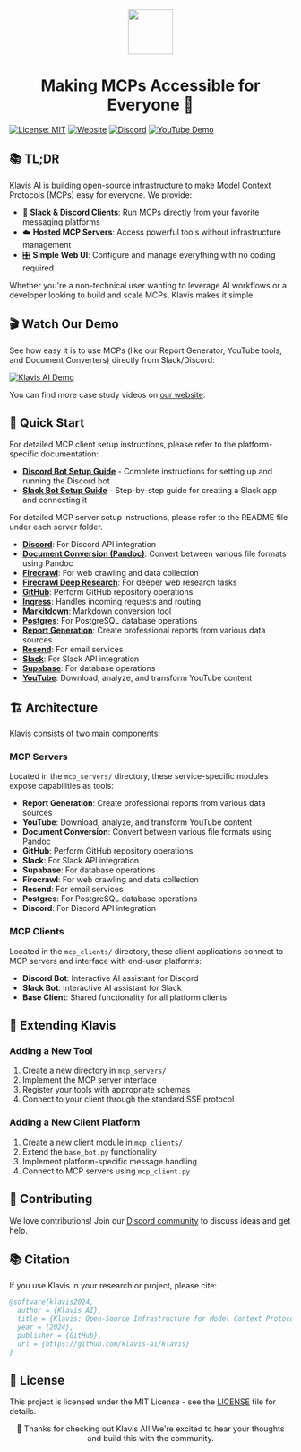 <div align="center">
  <picture>
    <img src="https://raw.githubusercontent.com/klavis-ai/klavis/main/static/klavis-ai.png" width="80">
  </picture>
</div>

<h1 align="center">Making MCPs Accessible for Everyone 🚀</h1>

[![License: MIT](https://img.shields.io/badge/License-MIT-blue.svg)](LICENSE)
[![Website](https://img.shields.io/badge/Website-🌐-purple)](https://www.klavis.ai)
[![Discord](https://img.shields.io/discord/1356754991989133462?color=7289DA&label=Community&logo=discord&logoColor=white)](https://discord.com/invite/P6fFgv2w)
[![YouTube Demo](https://img.shields.io/badge/Demo-YouTube-red)](https://www.youtube.com/@KlavisAI-w2l)

## 📚 TL;DR

Klavis AI is building open-source infrastructure to make Model Context Protocols (MCPs) easy for everyone. We provide:

- 💬 **Slack & Discord Clients**: Run MCPs directly from your favorite messaging platforms
- ☁️ **Hosted MCP Servers**: Access powerful tools without infrastructure management
- 🎛️ **Simple Web UI**: Configure and manage everything with no coding required

Whether you're a non-technical user wanting to leverage AI workflows or a developer looking to build and scale MCPs, Klavis makes it simple.

## 🎬 Watch Our Demo

See how easy it is to use MCPs (like our Report Generator, YouTube tools, and Document Converters) directly from Slack/Discord:

[![Klavis AI Demo](https://i3.ytimg.com/vi/9-QQAhrQWw8/maxresdefault.jpg)](https://www.youtube.com/watch?v=9-QQAhrQWw8)

You can find more case study videos on [our website](https://www.klavis.ai). 

## 🚀 Quick Start

For detailed MCP client setup instructions, please refer to the platform-specific documentation:
- [**Discord Bot Setup Guide**](mcp_clients/README-Discord.md) - Complete instructions for setting up and running the Discord bot
- [**Slack Bot Setup Guide**](mcp_clients/README-Slack.md) - Step-by-step guide for creating a Slack app and connecting it

For detailed MCP server setup instructions, please refer to the README file under each server folder.

- [**Discord**](mcp_servers/discord/README.md): For Discord API integration
- [**Document Conversion (Pandoc)**](mcp_servers/pandoc/README.md): Convert between various file formats using Pandoc
- [**Firecrawl**](mcp_servers/firecrawl/README.md): For web crawling and data collection
- [**Firecrawl Deep Research**](mcp_servers/firecrawl_deep_research/README.md): For deeper web research tasks
- [**GitHub**](mcp_servers/github/README.md): Perform GitHub repository operations
- [**Ingress**](mcp_servers/ingress/README.md): Handles incoming requests and routing
- [**Markitdown**](mcp_servers/markitdown/README.md): Markdown conversion tool
- [**Postgres**](mcp_servers/postgres/README.md): For PostgreSQL database operations
- [**Report Generation**](mcp_servers/report_generation/README.md): Create professional reports from various data sources
- [**Resend**](mcp_servers/resend/README.md): For email services
- [**Slack**](mcp_servers/slack/README.md): For Slack API integration
- [**Supabase**](mcp_servers/supabase/README.md): For database operations
- [**YouTube**](mcp_servers/youtube/README.md): Download, analyze, and transform YouTube content

## 🏗️ Architecture

Klavis consists of two main components:

### MCP Servers

Located in the `mcp_servers/` directory, these service-specific modules expose capabilities as tools:

- **Report Generation**: Create professional reports from various data sources
- **YouTube**: Download, analyze, and transform YouTube content
- **Document Conversion**: Convert between various file formats using Pandoc
- **GitHub**: Perform GitHub repository operations
- **Slack**: For Slack API integration
- **Supabase**: For database operations
- **Firecrawl**: For web crawling and data collection
- **Resend**: For email services
- **Postgres**: For PostgreSQL database operations
- **Discord**: For Discord API integration

### MCP Clients

Located in the `mcp_clients/` directory, these client applications connect to MCP servers and interface with end-user platforms:

- **Discord Bot**: Interactive AI assistant for Discord
- **Slack Bot**: Interactive AI assistant for Slack
- **Base Client**: Shared functionality for all platform clients

## 🧩 Extending Klavis

### Adding a New Tool

1. Create a new directory in `mcp_servers/`
2. Implement the MCP server interface
3. Register your tools with appropriate schemas
4. Connect to your client through the standard SSE protocol

### Adding a New Client Platform

1. Create a new client module in `mcp_clients/`
2. Extend the `base_bot.py` functionality
3. Implement platform-specific message handling
4. Connect to MCP servers using `mcp_client.py`

## 🤝 Contributing

We love contributions! Join our [Discord community](https://discord.gg/cVNXvzs5) to discuss ideas and get help.

## 📚 Citation

If you use Klavis in your research or project, please cite:

```bibtex
@software{klavis2024,
  author = {Klavis AI},
  title = {Klavis: Open-Source Infrastructure for Model Context Protocols},
  year = {2024},
  publisher = {GitHub},
  url = {https://github.com/klavis-ai/klavis}
}
```

## 📜 License

This project is licensed under the MIT License - see the [LICENSE](LICENSE) file for details.

<div align="center">
🙏 Thanks for checking out Klavis AI! We're excited to hear your thoughts and build this with the community.
</div> 